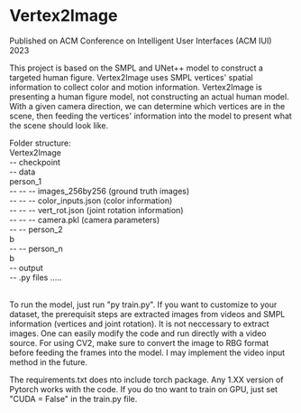 # Vertex2Image
 
Published on ACM Conference on Intelligent User Interfaces (ACM IUI) 2023

This project is based on the SMPL and UNet++ model to construct a targeted human figure. Vertex2Image uses SMPL vertices' spatial information to collect color and motion information. Vertex2Image is presenting a human figure model, not constructing an actual human model. With a given camera direction, we can determine which vertices are in the scene, then feeding the vertices' information into the model to present what the scene should look like.

Folder structure: \
Vertex2Image \
-- checkpoint \
    -- data \
        <n/><n/> person_1 \
        -- -- -- images_256by256   (ground truth images) \
        -- -- -- color_inputs.json (color information) \
        -- -- -- vert_rot.json     (joint rotation information) \
        -- -- -- camera.pkl        (camera parameters) \
        -- -- person_2 \
        b\
        -- -- person_n \
        b\
    -- output \
    -- .py files .....

<br />
To run the model, just run "py train.py". If you want to customize to your dataset, the prerequisit steps are extracted images from videos and SMPL information (vertices and joint rotation). It is not neccessary to extract images. One can easily modify the code and run directly with a video source. For using CV2, make sure to convert the image to RBG format before feeding the frames into the model. I may implement the video input method in the future.

The requirements.txt does nto include torch package. Any 1.XX version of Pytorch works with the code. If you do tno want to train on GPU, just set "CUDA = False" in the train.py file.
